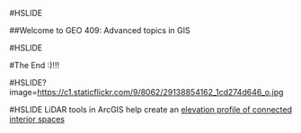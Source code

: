 #HSLIDE

##Welcome to GEO 409: Advanced topics in GIS

#HSLIDE

#The End :)!!!

#HSLIDE?image=https://c1.staticflickr.com/9/8062/29138854162_1cd274d646_o.jpg

#HSLIDE
LiDAR tools in ArcGIS help create an 
[elevation profile of connected interior spaces](https://www.outragegis.com/trails/2016/08/27/elevation-profile-of-connected-interior-spaces/)